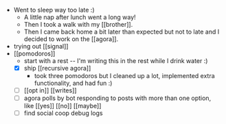 - Went to sleep way too late :)
  - A little nap after lunch went a long way!
  - Then I took a walk with my [[brother]].
  - Then I came back home a bit later than expected but not to late and I decided to work on the [[agora]].
- trying out [[signal]]
- [[pomodoros]]
  - start with a rest -- I'm writing this in the rest while I drink water :)
  - [x] ship [[recursive agora]]
    - took three pomodoros but I cleaned up a lot, implemented extra functionality, and had fun :)
  - [ ] [[opt in]] [[writes]]
  - [ ] agora polls by bot responding to posts with more than one option, like [[yes]] [[no]] [[maybe]]
  - [ ] find social coop debug logs

